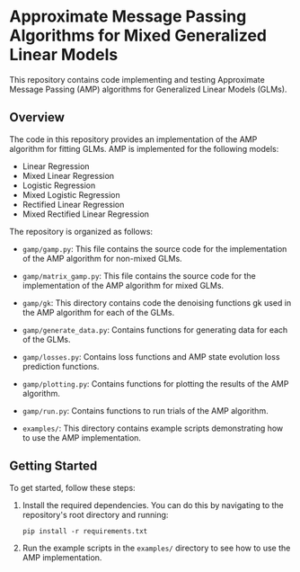 # Approximate Message Passing Algorithms for Mixed Generalized Linear Models

This repository contains code implementing and testing Approximate Message Passing (AMP) algorithms for Generalized Linear Models (GLMs).

## Overview

The code in this repository provides an implementation of the AMP algorithm for fitting GLMs. AMP is implemented for the following models:

- Linear Regression
- Mixed Linear Regression
- Logistic Regression
- Mixed Logistic Regression
- Rectified Linear Regression
- Mixed Rectified Linear Regression

The repository is organized as follows:

- `gamp/gamp.py`: This file contains the source code for the implementation of the AMP algorithm for non-mixed GLMs.

- `gamp/matrix_gamp.py`: This file contains the source code for the implementation of the AMP algorithm for mixed GLMs.

- `gamp/gk`: This directory contains code the denoising functions gk used in the AMP algorithm for each of the GLMs.

- `gamp/generate_data.py`: Contains functions for generating data for each of the GLMs.

- `gamp/losses.py`: Contains loss functions and AMP state evolution loss prediction functions.

- `gamp/plotting.py`: Contains functions for plotting the results of the AMP algorithm.

- `gamp/run.py`: Contains functions to run trials of the AMP algorithm.

- `examples/`: This directory contains example scripts demonstrating how to use the AMP implementation.

## Getting Started

To get started, follow these steps:

1. Install the required dependencies. You can do this by navigating to the repository's root directory and running:

   ```
   pip install -r requirements.txt
   ```

2. Run the example scripts in the `examples/` directory to see how to use the AMP implementation.
